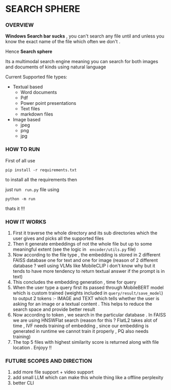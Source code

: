 # SEARCH SPHERE

  
### **OVERVIEW**

**Windows Search bar sucks** , you can't search any file until and unless you know the exact name of the file which often we don't .

Hence **Search sphere**

Its a multimodal search engine meaning you can search for both images and documents of kinds using natural language

Current Supported file types:
- Textual based
	- Word documents
	- Pdf
	- Power point presentations
	- Text files
	- markdown files
- Image based 
	- jpeg
	- png
	- jpg


### HOW TO RUN

First of all use 
```
pip install -r requirements.txt
```

to install all the requirements then

just run ``` run.py``` file using
```
python -m run
```

thats it !!!


### HOW IT WORKS

1) First it traverse the whole directory and its sub directories which the user gives and picks all the supported files
2) Then it generate embeddings of not the whole file but up to some meaningful extent (see the logic in ``` encoder/utils.py``` file)
3) Now according to the file type , the embedding is stored in 2 different FAISS database one for text and one for image (reason of 2 different database ? well using VLMs like MobileCLIP i don't know why but it tends to have more tendency to return textual answer if the prompt is in text)
4) This concludes the embedding generation , time for query
5) When the user type a query first its passed through MobileBERT model which is custom trained (weights included in ```query/result/save_model```) to output 2 tokens :- IMAGE and TEXT which tells whether the user is asking for an image or a textual content . This helps to reduce the search space and provide better result
6) Now according to token , we search in the particular database . In FAISS we are using HNSWFlat search (reason for this ? FlatL2 takes alot of time , IVF needs training of embedding , since our embedding is generated in runtime we cannot train it properly , PQ also needs training)
7) The top 5 files with highest similarity score is returned along with file location . Enjoyy !!


### FUTURE SCOPES AND DIRECTION

1) add more file support + video support 
2) add small LLM which can make this whole thing like a offline perplexity 
3) better CLI
